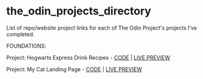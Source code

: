 # the_odin_projects_directory
List of repo/website project links for each of The Odin Project's projects I've completed.

FOUNDATIONS:

Project: Hogwarts Express Drink Recipes - [CODE](https://github.com/BilboBlockins/odin-recipes-harry-potter) | [LIVE PREVIEW](https://bilboblockins.github.io/odin-recipes-harry-potter/)

Project: My Cat Landing Page - [CODE](https://github.com/BilboBlockins/odin-my-cat-landing-page) | [LIVE PREVIEW](https://bilboblockins.github.io/odin-my-cat-landing-page/)
